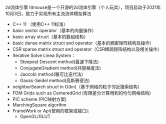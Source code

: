 2d流体引擎
titmouse是一个开源的2d流体引擎（个人玩具），项目启动于2021年10月3日，致力于实现所有主流流体模拟算法

- C++ 11 （使用C++ 11标准）
- basic vector operator（基本的向量操作）
- basic array struct（基本的数组结构）
- basic dense matrix struct and operator（基本的稠密矩阵结构及操作）
- CSR sparse matrix struct and operator（CSR稀疏矩阵结构以及相关操作）
- Iterative Solve Linea System：
  -  Steepest Descent method(最速下降法)
  - ConjugateGradient method(共轭梯度法)
  - Jaocobi method(雅可比迭代法)
  - Gauss-Seidel method(高斯赛德法)
- neighborSearch struct in O(kn)（基于网格的粒子邻近搜索结构）
- FDM Grids such as CenteredGrid (有限差分计算用到的均匀网格结构)
- PIC scheme (PIC映射方案)
- MarchingSquare algorthm 
- FrameWork or Api(使用的框架或接口): 
  - OpenGL/GLUT
 
